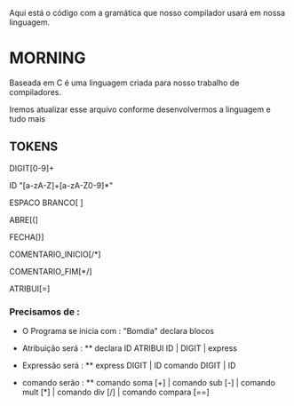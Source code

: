 Aqui está o código com a gramática que nosso compilador usará em nossa linguagem.

# MORNING

Baseada em C é uma linguagem criada para nosso trabalho de compiladores.

Iremos atualizar esse arquivo conforme desenvolvermos a linguagem e tudo mais

## TOKENS

DIGIT[0-9]+

ID "[a-zA-Z]+[a-zA-Z0-9]*"

ESPACO BRANCO[ ]

ABRE[(]

FECHA[)]

COMENTARIO_INICIO[/*]

COMENTARIO_FIM[*/]

ATRIBUI[=]


### Precisamos de :

* O Programa se inicia com :
 "Bomdia" declara blocos

* Atribuição será :
** declara
 ID ATRIBUI ID | DIGIT | express

* Expressão será :
** express
  DIGIT | ID comando DIGIT | ID
  
* comando serão :
** comando soma     [+] 
|  comando sub      [-] 
|  comando mult     [*] 
|  comando div      [/] 
|  comando compara  [==]

      
